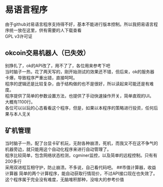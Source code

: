 # 易语言程序
由于github对易语言程序支持得不好，基本不能进行版本控制。所以我把易语言程序统一放在这里，供有需要的人下载查看 <br/>
GPL v3许可证
## okcoin交易机器人（已失效）
别挣扎了，ok的API改了，用不了了，各位用来参考下吧 <br/>
当时脑子一热，花了两天写的，刚开始测试的效果还不错，但后来，ok的服务器卡爆，导致程序严重出错，直接呵呵。 <br/>
程序的逻辑还是比较复杂，由于结构做的也不是很好，所以读起来可能还是有难度。 <br/>
程序提供了简单的参数设置方法，也提供了手动快速操作开关，简单直观的UI。大概有1100行。 <br/>
各位可以以玩的心态看看这个程序，但是，如果以本程序的策略进行投资，任何后果与本人无关
## 矿机管理
当时脑子一热，配了台显卡矿机玩，无耐各种崩溃，死机，而我又不在这不争气的机器旁边，就只能用这个自动化程序来进行自动管理了。 <br/>
程序比较简单，包含网络状态检测，cgminer监控，以及简单的远程控制。只有有200多行 <br/>
采用双进程互相守护，防止崩溃。不多说，自己看代码吧。
##市值计算器，收益计算器
简单的两个计算程序，能自动获取行情现价，不过API接口现在也失效了。 <br/>
这个程序属于完全没有难度，无脑堆积那种，没啥大的参考价值